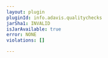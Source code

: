```yaml
---
layout: plugin
pluginId: info.adavis.qualitychecks
jarSha1: INVALID
isJarAvailable: true
error: NONE
violations: []

---
```

